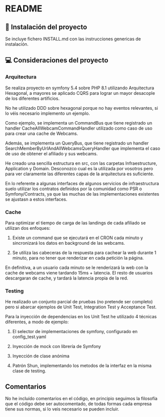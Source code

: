 # README

## 🚀 Instalación del proyecto

Se incluye fichero INSTALL.md con las instrucciones genericas de instalación.

## 💻 Consideraciones del proyecto

### Arquitectura 

Se realiza proyecto en symfony 5.4 sobre PHP 8.1 utilizando Arquitectura Hexagonal, 
a mayores se aplicado CQRS para lograr un mayor desacople de los diferentes artificios.

No he utilizado DDD sobre hexagonal porque no hay eventos relevantes, si lo véis necesario 
implemento un ejemplo.

Como ejemplo, se implementa un CommandBus que tiene registrado un handler CacheAllWebcamCommandHandler
utilizado como caso de uso para crear una cache de Webcams.

Además, se implementa un QueryBus, que tiene registrado un handler SearchMemberByUrlAndAllWebcamsQueryHandler
que implementa el caso de uso de obtener el afiliado y sus webcams.

He creado una sencilla estructura en src, con las carpetas Infraestructure, Application y Domain. Desconozco
cual es la utilizada por vosotros pero para ver claramente las diferentes capas de la arquitectura es suficiente.

En lo referente a algunas interfaces de algunos servicios de infraestructura suelo utilizar los contratos
definidos por la comunidad como PSR o Symfony/Contracts, ya que las muchas de las implementaciones existentes
se ajustasn a estos interfaces.

### Cache

Para optimizar el tiempo de carga de las landings de cada afiliado se utilizan dos enfoques:

1) Existe un command que se ejecutará en el CRON cada minuto y sincronizará los datos en background de las webcams.

2) Se utiliza las cabeceras de la respuesta para cachear la web durante 1 minuto, para no tener que renderizar en cada petición la página.

En definitiva, a un usuario cada minuto se le renderizará la web con la cache de webcams viene tardando 15ms + latencia. El resto de usuarios descargaran de cache, 
y tardará la latencia propia de la red.

### Testing

He realizado un conjunto parcial de pruebas (no pretende ser completo) pero si abarcar ejemplos de Unit Test, Integration Test y Acceptance Test.

Para la inyección de dependencias en los Unit Test he utilizado 4 técnicas diferentes, a modo de ejemplo:

1) El selector de implementaciones de symfony, configurado en config_test.yaml

2) Inyección de mock con librería de Symfony

3) Inyección de clase anónima

4) Patrón Shun, implementando los metodos de la interfaz en la misma clase de testing.

## Comentarios

No he incluído comentarios en el código, en principio seguimos la filosofía que el código debe ser autocomentado,
de todas formas cada empresa tiene sus normas, si lo veis necesario se pueden incluir.